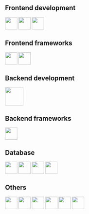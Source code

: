 ## Frontend development
<img src="https://cdn.jsdelivr.net/gh/devicons/devicon/icons/html5/html5-original.svg" width="40" /> <img src="https://cdn.jsdelivr.net/gh/devicons/devicon/icons/css3/css3-original.svg" width="40" /> <img src="https://cdn.jsdelivr.net/gh/devicons/devicon/icons/javascript/javascript-original.svg" width="40" />

## Frontend frameworks

<img src="https://cdn.jsdelivr.net/gh/devicons/devicon/icons/vuejs/vuejs-original.svg" width="40"/> <img src="https://cdn.jsdelivr.net/gh/devicons/devicon/icons/react/react-original.svg" width="40"/>

## Backend development

<img src="https://cdn.jsdelivr.net/gh/devicons/devicon/icons/php/php-plain.svg" width="60" />

## Backend frameworks

<img src="https://cdn.jsdelivr.net/gh/devicons/devicon/icons/laravel/laravel-plain.svg" width="40" />

## Database

<img src="https://cdn.jsdelivr.net/gh/devicons/devicon/icons/mysql/mysql-original.svg" width="40" /> <img src="https://cdn.jsdelivr.net/gh/devicons/devicon/icons/postgresql/postgresql-plain.svg" width="40" /> <img src="https://cdn.jsdelivr.net/gh/devicons/devicon/icons/firebase/firebase-plain.svg" width="40" /> <img src="https://d2eip9sf3oo6c2.cloudfront.net/tags/images/000/001/299/square_480/supabase-logo-icon_1.png" width="40" />

## Others

<img src="https://cdn.jsdelivr.net/gh/devicons/devicon/icons/git/git-original.svg" width="40" /> <img src="https://github.githubassets.com/images/modules/logos_page/GitHub-Mark.png" width="40" /> <img src="https://cdn.jsdelivr.net/gh/devicons/devicon/icons/docker/docker-plain.svg" width="40" /> <img src="https://cdn.jsdelivr.net/gh/devicons/devicon/icons/ubuntu/ubuntu-plain.svg" width="40" /> <img src="https://cdn.jsdelivr.net/gh/devicons/devicon/icons/vscode/vscode-original.svg" width="40" /> <img src="https://cdn.jsdelivr.net/gh/devicons/devicon/icons/trello/trello-plain.svg" width="40" />
